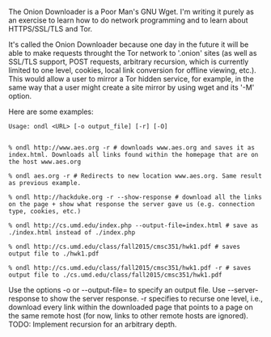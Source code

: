 The Onion Downloader is a Poor Man's GNU Wget. I'm writing it purely as an exercise to learn
how to do network programming and to learn about HTTPS/SSL/TLS and Tor.

It's called the Onion Downloader because one day in the future
it will be able to make requests throught the Tor network to '.onion' sites (as well 
as SSL/TLS support, POST requests, arbitrary recursion, which is currently limited to one
level, cookies, local link conversion for offline viewing, etc.). This would allow a user
to mirror a Tor hidden service, for example, in the same way that a user might create a
site mirror by using wget and its '-M' option. 

Here are some examples:
	
	Usage: ondl <URL> [-o output_file] [-r] [-O]


	% ondl http://www.aes.org -r # downloads www.aes.org and saves it as index.html. Downloads all links found within the homepage that are on the host www.aes.org
	
	% ondl aes.org -r # Redirects to new location www.aes.org. Same result as previous example.

	% ondl http://hackduke.org -r --show-response # download all the links on the page + show what response the server gave us (e.g. connection type, cookies, etc.)
	
	% ondl http://cs.umd.edu/index.php --output-file=index.html # save as ./index.html instead of ./index.php
	
	% ondl http://cs.umd.edu/class/fall2015/cmsc351/hwk1.pdf # saves output file to ./hwk1.pdf
	
	% ondl http://cs.umd.edu/class/fall2015/cmsc351/hwk1.pdf -r # saves output file to ./cs.umd.edu/class/fall2015/cmsc351/hwk1.pdf


Use the options -o or --output-file= to specify an output file. Use --server-response to show the server response. -r specifies
to recurse one level, i.e., download every link within the downloaded page that points to a page on the same remote host (for now,
links to other remote hosts are ignored). TODO: Implement recursion for an arbitrary depth.
